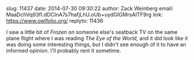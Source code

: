 slug:    11437
date:    2014-07-30 09:30:22
author:  Zack Weinberg
email:   MaaDchVq93fI.dDCInA7s7hafjLhU.oUb+uydGIGMrsAITF9rg
link:     https://www.owlfolio.org/
replyto: 11436

I saw a little bit of <i>Frozen</i> on someone else's seatback TV on
the same plane flight where I was reading <i>The Eye of the World</i>,
and it did look like it was doing some interesting things, but I
didn't see enough of it to have an informed opinion.  I'll probably
rent it sometime.
